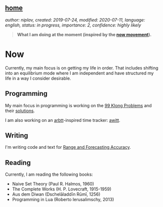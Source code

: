 [home](./index.md)
------------------

*author: niplav, created: 2019-07-24, modified: 2020-07-11, language: english, status: in progress, importance: 2, confidence: highly likely*

> __What I am doing at the moment (inspired by the
> [now movement](https://nownownow.com/about)).__

Now
===

Currently, my main focus is on getting my life in order. That includes
shifting into an equilibrium mode where I am independent and have
structured my life in a way I consider desirable.

Programming
-----------

My main focus in programming is working on the [99
Klong Problems](./99_klong_problems.html) and their
[solutions](./99_problems_klong_solution.html).

I am also working on an [arbtt](https://arbtt.nomeata.de/)-inspired time
tracker: [awitt](https://github.com/niplav/awitt).

Writing
-------

I'm writing code and text for [Range and Forecasting
Accuracy](./range_and_forecasting_accuracy.html).

Reading
-------

Currently, I am reading the following books:

* Naive Set Theory (Paul R. Halmos, 1960)
* The Complete Works (H. P. Lovecraft, 1915-1959)
* Aus dem Diwan (Dschelāladdīn Rūmī, 1256)
* Programming in Lua (Roberto Ierusalimschy, 2013)
